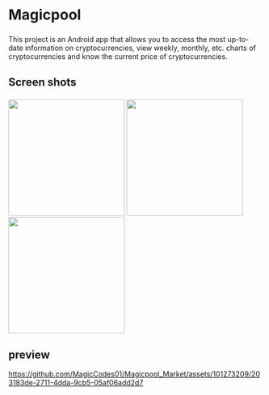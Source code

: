 <h1 align="left">Magicpool</h1>

###

<p align="left">This project is an Android app that allows you to access the most up-to-date information on cryptocurrencies, view weekly, monthly, etc. charts of cryptocurrencies and know the current price of cryptocurrencies.</p>

###

## Screen shots

###

<p float="left">
 
  <img src="https://github.com/MagicCodes01/Magicpool_Market/assets/101273209/f5753836-33d4-41e1-85e4-ef24dd36afd0" width="230" />
  <img src="https://github.com/MagicCodes01/Magicpool_Market/assets/101273209/d646648e-78fc-42cb-a0bc-766b117b6484" width="230" />
  <img src="https://github.com/MagicCodes01/Magicpool_Market/assets/101273209/c7252a01-e5db-40c8-be73-dd3452b6394e" width="230" />

</p>

###

## preview

https://github.com/MagicCodes01/Magicpool_Market/assets/101273209/203183de-2711-4dda-9cb5-05af06add2d7



###

